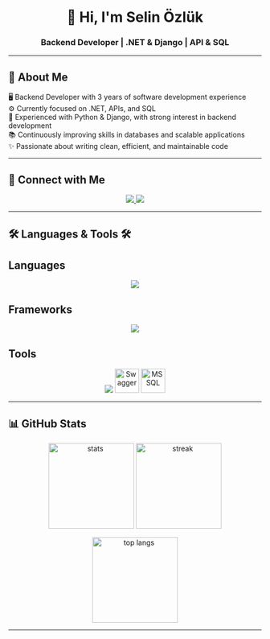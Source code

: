 <h1 align="center">👋 Hi, I'm Selin Özlük</h1>
<h3 align="center">Backend Developer | .NET & Django | API & SQL</h3>

---

## 🚀 About Me  
🖥️ Backend Developer with 3 years of software development experience  
⚙️ Currently focused on .NET, APIs, and SQL  
🐍 Experienced with Python & Django, with strong interest in backend development  
📚 Continuously improving skills in databases and scalable applications  
✨ Passionate about writing clean, efficient, and maintainable code  

---
## 🔗 Connect with Me

<div align="center"> 
  <a href="mailto:selinnozlukk@gmail.com">
    <img src="https://img.shields.io/badge/Gmail-333333?style=for-the-badge&logo=gmail&logoColor=red" />
  </a>
  <a href="https://www.linkedin.com/in/selinozluk/" target="_blank">
    <img src="https://img.shields.io/badge/LinkedIn-0077B5?style=for-the-badge&logo=linkedin&logoColor=white" target="_blank" />
  </a>
</div>

---
## 🛠 Languages & Tools 🛠

## Languages  
<p align="center">
  <img src="https://skillicons.dev/icons?i=cs,python" />
</p>

## Frameworks
<p align="center">
  <img src="https://skillicons.dev/icons?i=dotnet,django" />
</p>

## Tools  
<p align="center">
  <img src="https://skillicons.dev/icons?i=git,github,visualstudio,graphql,vscode,docker,postgres,postman" />
   <img src="https://cdn.jsdelivr.net/gh/devicons/devicon/icons/swagger/swagger-original.svg" 
       alt="Swagger" width="48" height="48"/>
  <img src="https://img.icons8.com/color/48/000000/microsoft-sql-server.png" alt="MSSQL" width="48" height="48"/>
</p>

---

## 📊 GitHub Stats

<p align="center">
  <img height="170" src="https://github-readme-stats.vercel.app/api?username=selinozluk&show_icons=true&theme=tokyonight&hide_border=true" alt="stats" />
  <img height="170" src="https://streak-stats.demolab.com?user=selinozluk&theme=tokyonight&hide_border=true&date_format=j%20M%5B%20Y%5D" alt="streak" />
</p>

<p align="center">
  <img height="170" src="https://github-readme-stats.vercel.app/api/top-langs/?username=selinozluk&layout=compact&theme=tokyonight&hide_border=true&langs_count=6&hide=javascript,html,css,motoko" alt="top langs" />
</p>


---
